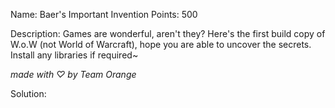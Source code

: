 Name: Baer's Important Invention 
Points: 500 

Description:
Games are wonderful, aren't they? Here's the first build copy of W.o.W (not World of Warcraft), hope you are able to uncover the secrets. Install any libraries if required~

*made with ♡ by Team Orange* 

Solution:
